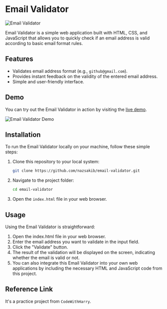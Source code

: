 # Email Validator

![Email Validator](demo.png)

Email Validator is a simple web application built with HTML, CSS, and JavaScript that allows you to quickly check if an email address is valid according to basic email format rules.

## Features

- Validates email address format (e.g., `github@gmail.com`).
- Provides instant feedback on the validity of the entered email address.
- Simple and user-friendly interface.

## Demo

You can try out the Email Validator in action by visiting the [live demo](https://your-demo-link.com).

![Email Validator Demo](demo.gif)

## Installation

To run the Email Validator locally on your machine, follow these simple steps:

1. Clone this repository to your local system:
   ```bash
   git clone https://github.com/nazsakib/email-validator.git
   
2. Navigate to the project folder:
   ```bash
   cd email-validator

3. Open the `index.html` file in your web browser.

## Usage

Using the Email Validator is straightforward:

  1. Open the index.html file in your web browser.
  2. Enter the email address you want to validate in the input field.
  3. Click the "Validate" button.
  4. The result of the validation will be displayed on the screen, indicating whether the email is valid or not.
  5. You can also integrate this Email Validator into your own web applications by including the necessary HTML and JavaScript code from this project.

## Reference Link

It's a practice project from `CodeWithHarry`.
